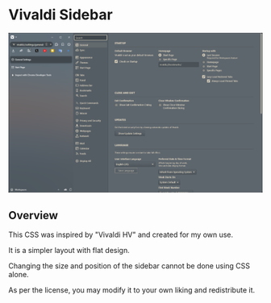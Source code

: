 # Vivaldi Sidebar
![](screenshot.png)
## Overview
This CSS was inspired by "Vivaldi HV" and created for my own use.

It is a simpler layout with flat design.

Changing the size and position of the sidebar cannot be done using CSS alone.

As per the license, you may modify it to your own liking and redistribute it.

